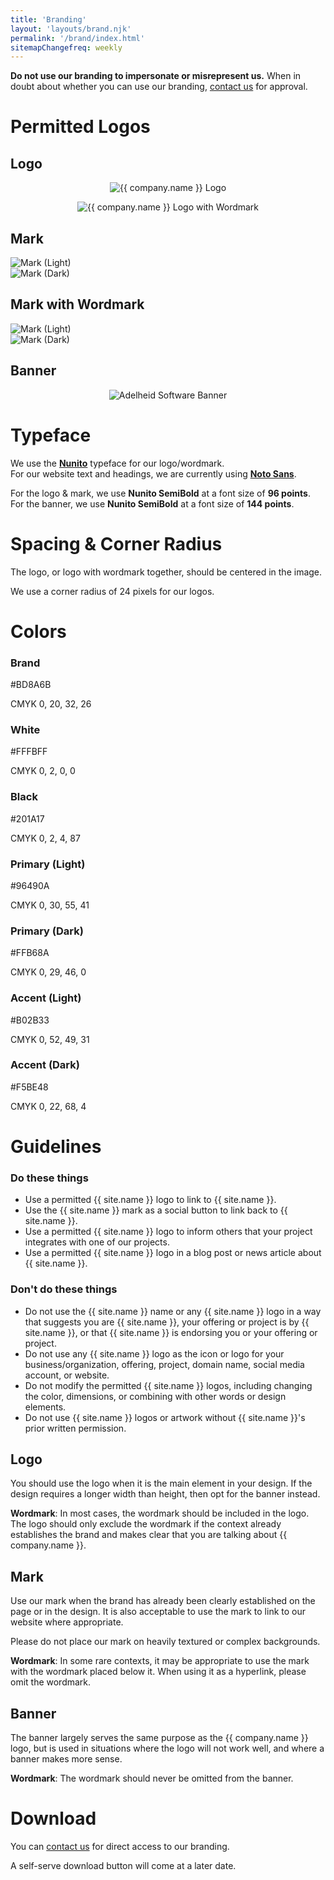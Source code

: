 ```yaml
---
title: 'Branding'
layout: 'layouts/brand.njk'
permalink: '/brand/index.html'
sitemapChangefreq: weekly
---
```


**Do not use our branding to impersonate or misrepresent us.** When in doubt about whether you can use our branding, [contact us](/contact/) for approval.

# Permitted Logos

## Logo

<div class="grid-2col">
	<figure style="display: flex; flex-direction: column; justify-content: center; align-items: center;">
		<img class="rounded brand-image-container" src="/assets/images/brand/logo-256.png" alt="{{ company.name }} Logo" />
	</figure>
	<figure style="display: flex; flex-direction: column; justify-content: center; align-items: center;">
		<img class="rounded brand-image-container" src="/assets/images/brand/logo-wordmark-256.png" alt="{{ company.name }} Logo with Wordmark" />
	</figure>
</div>

## Mark

<div class="grid-2col">
	<div class="transparent-image-container-dark"><img src="/assets/images/brand/mark-light-256.png" alt="Mark (Light)"></img></div>
	<div class="transparent-image-container-light"><img src="/assets/images/brand/mark-dark-256.png" alt="Mark (Dark)"></img></div>
</div>

## Mark with Wordmark

<div class="grid-2col">
	<div class="transparent-image-container-dark"><img src="/assets/images/brand/mark-wordmark-light-256.png" alt="Mark (Light)"></img></div>
	<div class="transparent-image-container-light"><img src="/assets/images/brand/mark-wordmark-dark-256.png" alt="Mark (Dark)"></img></div>
</div>

## Banner

<div class="brand-banner-container">
	<figure style="display: flex; flex-direction: column; justify-content: center; align-items: center;">
		<img class="rounded brand-image-container" src="/assets/images/brand/banner-320-132.png" alt="Adelheid Software Banner" />
	</figure>
</div>

# Typeface

We use the **[Nunito](https://fonts.google.com/specimen/Nunito)** typeface for our logo/wordmark.\
For our website text and headings, we are currently using **[Noto Sans](https://fonts.google.com/noto)**.

For the logo & mark, we use **Nunito SemiBold** at a font size of **96 points**.\
For the banner, we use **Nunito SemiBold** at a font size of **144 points**.

# Spacing & Corner Radius

The logo, or logo with wordmark together, should be centered in the image.

We use a corner radius of 24 pixels for our logos.

# Colors

<div class="brand-color-grid">

<div class="brand-color-card rounded" style="--brand-color-card-hex: #BD8A6B; --brand-color-card-text-color: #FFFBFF;">
	<h3>Brand</h3>
	<div class="brand-color-text-block">
		<p>#BD8A6B</p>
		<p>CMYK 0, 20, 32, 26</p>
	</div>
</div>

<div class="brand-color-card rounded" style="--brand-color-card-hex: #FFFBFF; --brand-color-card-text-color: #201A17;">
	<h3>White</h3>
	<div class="brand-color-text-block">
		<p>#FFFBFF</p>
		<p>CMYK 0, 2, 0, 0</p>
	</div>
</div>

<div class="brand-color-card rounded" style="--brand-color-card-hex: #201A17; --brand-color-card-text-color: #FFFBFF;">
	<h3>Black</h3>
	<div class="brand-color-text-block">
		<p>#201A17</p>
		<p>CMYK 0, 2, 4, 87</p>
	</div>
</div>

<div class="brand-color-card rounded" style="--brand-color-card-hex: #96490A; --brand-color-card-text-color: #FFFBFF;">
	<h3>Primary (Light)</h3>
	<div class="brand-color-text-block">
		<p>#96490A</p>
		<p>CMYK 0, 30, 55, 41</p>
	</div>
</div>

<div class="brand-color-card rounded" style="--brand-color-card-hex: #FFB68A; --brand-color-card-text-color: #201A17;">
	<h3>Primary (Dark)</h3>
	<div class="brand-color-text-block">
		<p>#FFB68A</p>
		<p>CMYK 0, 29, 46, 0</p>
	</div>
</div>


<div class="brand-color-card rounded" style="--brand-color-card-hex: #B02B33; --brand-color-card-text-color: #FFFBFF;">
	<h3>Accent (Light)</h3>
	<div class="brand-color-text-block">
		<p>#B02B33</p>
		<p>CMYK 0, 52, 49, 31</p>
	</div>
</div>

<div class="brand-color-card rounded" style="--brand-color-card-hex: #F5BE48; --brand-color-card-text-color: #201A17;">
	<h3>Accent (Dark)</h3>
	<div class="brand-color-text-block">
		<p>#F5BE48</p>
		<p>CMYK 0, 22, 68, 4</p>
	</div>
</div>

</div>

# Guidelines

<div class="grid-2col">
	<div>
		<h3>Do these things</h3>
		<ul class="approve">
			<li>Use a permitted {{ site.name }} logo to link to {{ site.name }}.</li>
			<li>Use the {{ site.name }} mark as a social button to link back to {{ site.name }}.</li>
			<li>Use a permitted {{ site.name }} logo to inform others that your project integrates with one of our projects.</li>
			<li>Use a permitted {{ site.name }} logo in a blog post or news article about {{ site.name }}.</li>
		</ul>
	</div>
	<div>
		<h3>Don't do these things</h3>
		<ul class="disapprove">
			<li>Do not use the {{ site.name }} name or any {{ site.name }} logo in a way that suggests you are {{ site.name }}, your offering or project is by {{ site.name }}, or that {{ site.name }} is endorsing you or your offering or project.</li>
			<li>Do not use any {{ site.name }} logo as the icon or logo for your business/organization, offering, project, domain name, social media account, or website.</li>
			<li>Do not modify the permitted {{ site.name }} logos, including changing the color, dimensions, or combining with other words or design elements.</li>
			<li>Do not use {{ site.name }} logos or artwork without {{ site.name }}'s prior written permission.</li>
		</ul>
	</div>
</div>

## Logo

You should use the logo when it is the main element in your design. If the design requires a longer width than height, then opt for the banner instead.

**Wordmark**: In most cases, the wordmark should be included in the logo. The logo should only exclude the wordmark if the context already establishes the brand and makes clear that you are talking about {{ company.name }}.

## Mark
Use our mark when the brand has already been clearly established on the page or in the design. It is also acceptable to use the mark to link to our website where appropriate.

Please do not place our mark on heavily textured or complex backgrounds.

**Wordmark**: In some rare contexts, it may be appropriate to use the mark with the wordmark placed below it. When using it as a hyperlink, please omit the wordmark.

## Banner

The banner largely serves the same purpose as the {{ company.name }} logo, but is used in situations where the logo will not work well, and where a banner makes more sense.

**Wordmark**: The wordmark should never be omitted from the banner.

# Download

You can [contact us](/contact/) for direct access to our branding.

A self-serve download button will come at a later date.